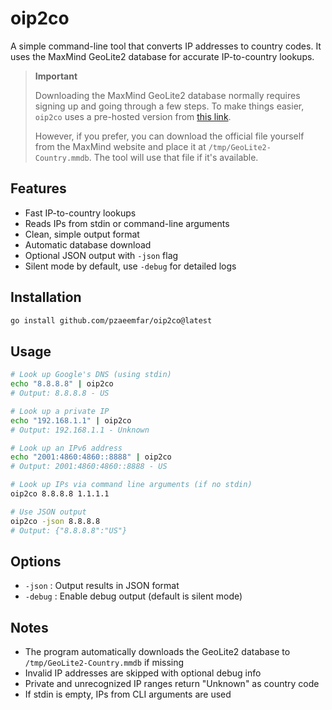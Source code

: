 # oip2co

A simple command-line tool that converts IP addresses to country codes. It uses the MaxMind GeoLite2 database for accurate IP-to-country lookups.

> **Important**
>
> Downloading the MaxMind GeoLite2 database normally requires signing up and going through a few steps. To make things easier, `oip2co` uses a pre-hosted version from [this link](https://github.com/PrxyHunter/GeoLite2/releases/latest/download/GeoLite2-Country.mmdb).
>
> However, if you prefer, you can download the official file yourself from the MaxMind website and place it at `/tmp/GeoLite2-Country.mmdb`. The tool will use that file if it's available.

## Features

* Fast IP-to-country lookups
* Reads IPs from stdin or command-line arguments
* Clean, simple output format
* Automatic database download
* Optional JSON output with `-json` flag
* Silent mode by default, use `-debug` for detailed logs

## Installation

```bash
go install github.com/pzaeemfar/oip2co@latest
```

## Usage

```bash
# Look up Google's DNS (using stdin)
echo "8.8.8.8" | oip2co
# Output: 8.8.8.8 - US

# Look up a private IP
echo "192.168.1.1" | oip2co
# Output: 192.168.1.1 - Unknown

# Look up an IPv6 address
echo "2001:4860:4860::8888" | oip2co
# Output: 2001:4860:4860::8888 - US

# Look up IPs via command line arguments (if no stdin)
oip2co 8.8.8.8 1.1.1.1

# Use JSON output
oip2co -json 8.8.8.8
# Output: {"8.8.8.8":"US"}
```

## Options

* `-json`  : Output results in JSON format
* `-debug` : Enable debug output (default is silent mode)

## Notes

* The program automatically downloads the GeoLite2 database to `/tmp/GeoLite2-Country.mmdb` if missing
* Invalid IP addresses are skipped with optional debug info
* Private and unrecognized IP ranges return "Unknown" as country code
* If stdin is empty, IPs from CLI arguments are used
